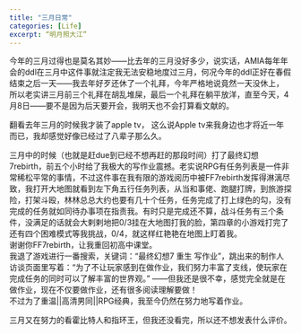```yaml
---
title: "三月日常"
categories: [Life]
excerpt: “明月照大江”
---
```

今年的三月过得也是莫名其妙——比去年的三月没好多少，说实话，AMIA每年年会的ddl在三月中这件事就注定我无法安稳地度过三月，何况今年的ddl正好在春假结束之后一天——我去年好歹还休了一个礼拜，今年严格地说竟然一天没休上， 所以老实讲三月前三个礼拜在胡乱堆屎，最后一个礼拜在躺平放洋，直至今天，4月8日——要不是因为后天要开会，我明天也不会打算看文献的。  
  
翻看去年三月的时候我才装了apple tv， 这么说Apple tv来我身边也才将近一年而已，我却感觉好像已经过了八辈子那么久。  

三月中的时候（也就是赶due到已经不想再赶的那段时间）打了最终幻想7rebirth，前五个小时给了我极大的写作业震撼。老实说RPG有任务列表是一件非常稀松平常的事情，不过这件事在我有限的游戏阅历中被FF7rebirth发挥得淋漓尽致，我打开大地图就看到左下角五行任务列表，从当和事佬、跑腿打牌，到旅游探险，打架斗殴，林林总总大约也要有几十个任务，任务完成了打上绿色的勾，没有完成的任务就如同待办事项在指责我。有时只是完成还不算，战斗任务有三个条件，没满足的话就会大剌剌地把0/3挂在大地图打我的脸，第四章的小游戏打完了还有四个困难模式等我挑战，0/4，就这样红艳艳在地图上盯着我。  
谢谢你FF7rebirth，让我重回初高中课堂。  
我退了游戏进行一番搜索，关键词：“最终幻想7 重生 写作业”，跳出来的制作人访谈页面里写着：“为了不让玩家感到在做作业，我们努力丰富了支线，使玩家在完成任务的同时可以了解丰富的世界观。”
——但我还是很不幸，感觉完全就是在做作业，现在不仅要做作业，还有很多阅读理解要做！  
不过为了重温||高清男同||RPG经典，我至今仍然在努力地写着作业。  
  
三月又在努力的看霍比特人和指环王，但我还没看完，所以还不想发表什么评价。  
  
